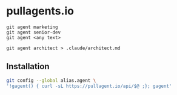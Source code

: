 # pullagents.io 


```
git agent marketing
git agent senior-dev
git agent <any text>

git agent architect > .claude/architect.md
```


## Installation

```bash
git config --global alias.agent \
'!gagent() { curl -sL https://pullagent.io/api/$@ ;}; gagent'
```
